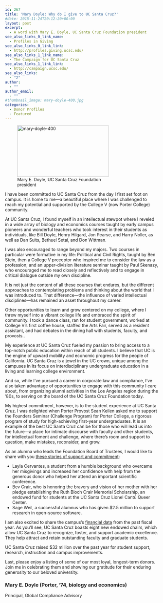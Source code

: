 ```yaml
---
id: 267
title: 'Mary Doyle: Why do I give to UC Santa Cruz?'
#date: 2015-11-24T20:12:20+00:00
layout: post
excerpt:
  - A word with Mary E. Doyle, UC Santa Cruz Foundation president
see_also_links_0_link_name:
  - Profiles in Giving
see_also_links_0_link_link:
  - http://profiles.giving.ucsc.edu/
see_also_links_1_link_name:
  - The Campaign for UC Santa Cruz
see_also_links_1_link_link:
  - http://campaign.ucsc.edu/
see_also_links:
  - "2"
author:
  - ""
author_email:
  - ""
#thumbnail_image: mary-doyle-400.jpg
categories:
  - Donor Profiles
  - Featured
---
```

<figure id="attachment_269" style="width: 300px" class="wp-caption alignright"><img class="size-medium wp-image-269" src="https://giving.ucsc.edu/wp-content/uploads/2017/08/mary-doyle-400-300x169.jpg" alt="mary-doyle-400" width="300" height="169" srcset="https://ucsc-giving.lndo.site/wp-content/uploads/2017/08/mary-doyle-400-300x169.jpg 300w, https://ucsc-giving.lndo.site/wp-content/uploads/2017/08/mary-doyle-400.jpg 400w" sizes="(max-width: 300px) 100vw, 300px" /><figcaption class="wp-caption-text">Mary E. Doyle, UC Santa Cruz Foundation president</figcaption></figure> 

I have been committed to UC Santa Cruz from the day I first set foot on campus. It is home to me—a beautiful place where I was challenged to reach my potential and supported by the College V (now Porter College) community.

At UC Santa Cruz, I found myself in an intellectual stewpot where I reveled in a wide array of biology and economics courses taught by early campus pioneers and wonderful teachers who took interest in their students as individuals, like Bill Doyle, Henry Hilgard, Jon Pearse, and Harry Noller, as well as Dan Suits, Bethuel Setai, and Don Wittman.

I was also encouraged to range beyond my majors. Two courses in particular were formative in my life: Political and Civil Rights, taught by Ben Stein, then a College V preceptor who inspired me to consider the law as a profession; and an upper-division literature seminar taught by Paul Skenazy, who encouraged me to read closely and reflectively and to engage in critical dialogue outside my own discipline.

It is not just the content of all these courses that endures, but the different approaches to contemplating problems and thinking about the world that I was introduced to. That difference—the influence of varied intellectual disciplines—has remained an asset throughout my career.

Other opportunities to learn and grow centered on my college, where I threw myself into a vibrant college life and embraced the spirit of community. I took a dance class, ran for student government, worked at College V’s first coffee house, staffed the Arts Fair, served as a resident assistant, and had debates in the dining hall with students, faculty, and provosts..

My experience at UC Santa Cruz fueled my passion to bring access to a top-notch public education within reach of all students. I believe that UC is the engine of upward mobility and economic progress for the people of California. UC Santa Cruz is a jewel in the UC crown, unique among the campuses in its focus on interdisciplinary undergraduate education in a living and learning college environment.

And so, while I’ve pursued a career in corporate law and compliance, I’ve also taken advantage of opportunities to engage with this community I care about, from organizing alumni activities in the Los Angeles region during the ’80s, to serving on the board of the UC Santa Cruz Foundation today.

My highest commitment, however, is to the student experience at UC Santa Cruz. I was delighted when Porter Provost Sean Keilen asked me to support the Founders Seminar (Challenge Program) for Porter College, a rigorous program of study for high-achieving first-year undergraduates. It is an example of the best UC Santa Cruz can be for those who will lead us into the future—a place for intimate discourse with faculty and other students, for intellectual foment and challenge, where there’s room and support to question, make mistakes, reconsider, and grow.

As an alumna who leads the Foundation Board of Trustees, I would like to share with you [these stories of support and commitment](http://profiles.giving.ucsc.edu/stories/):

  * Layla Cervantes, a student from a humble background who overcame her misgivings and increased her confidence with help from the generous donor who helped her attend an important scientific conference.
  * Bev Crair, who is honoring the bravery and vision of her mother with her pledge establishing the Ruth Bloch Crair Memorial Scholarship, an endowed fund for students at the UC Santa Cruz Lionel Cantú Queer Center.
  * Sage Weil, a successful alumnus who has given $2.5 million to support research in open-source software.

I am also excited to share the campus’s [financial data](http://profiles.giving.ucsc.edu/financial-information/) from the past fiscal year. As you’ll see, UC Santa Cruz boasts eight new endowed chairs, which allow UC Santa Cruz to recognize, foster, and support academic excellence. They help attract and retain outstanding faculty and graduate students.

UC Santa Cruz raised $32 million over the past year for student support, research, instruction and campus improvements.

Last, please enjoy a listing of some of our most loyal, longest-term donors. Join me in celebrating them and showing our gratitude for their enduring generosity to our beloved university.

### Mary E. Doyle (Porter, ’74, biology and economics)

Principal, Global Compliance Advisory